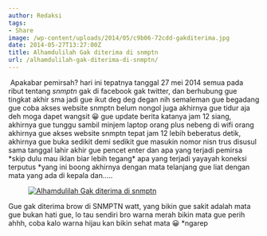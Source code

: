 ```yaml
---
author: Redaksi
tags:
- Share
image: /wp-content/uploads/2014/05/c9b06-72cdd-gakditerima.jpg
date: 2014-05-27T13:27:00Z
title: Alhamdulilah Gak diterima di snmptn
url: /alhamdulilah-gak-diterima-di-snmptn/
---
```


&nbsp;Apakabar pemirsah? hari ini tepatnya tanggal 27 mei 2014 semua pada ribut tentang _snmptn_ gak di facebook gak twitter, dan berhubung gue tingkat akhir sma jadi gue ikut deg deg degan nih semaleman gue begadang gue coba akses website snmptn belum nongol juga akhirnya gue tidur aja deh moga dapet wangsit 😀 gue update berita katanya jam 12 siang, akhirnya gue tunggu sambil minjem laptop orang plus nebeng di wifi orang akhirnya gue akses website snmptn tepat jam 12 lebih beberatus detik, akhirnya gue buka sedikit demi sedikit gue masukin nomor nisn trus disusul sama tanggal lahir akhir gue pencet enter dan apa yang terjadi pemirsa \*skip dulu mau iklan biar lebih tegang\* apa yang terjadi yayayah koneksi terputus *yang ini boong akhirnya dengan mata telanjang gue liat dengan mata yang ada di kepala dan&#8230;.. &nbsp;<figure class="wp-block-image size-large">

[<img src="https://wildanfauzyart.files.wordpress.com/2014/05/c9b06-72cdd-gakditerima.jpg?w=768" alt="Alhamdulilah Gak diterima di snmptn" title="Alhamdulilah Gak diterima di snmptn" data-recalc-dims="1" />](https://wildanfauzyart.files.wordpress.com/2014/05/c9b06-72cdd-gakditerima.jpg?w=768)</figure> 

Gue gak diterima brow di SNMPTN watt, yang bikin gue sakit adalah mata gue bukan hati gue, lo tau sendiri bro warna merah bikin mata gue perih ahhh, coba kalo warna hijau kan bikin sehat mata 😀 *ngarep